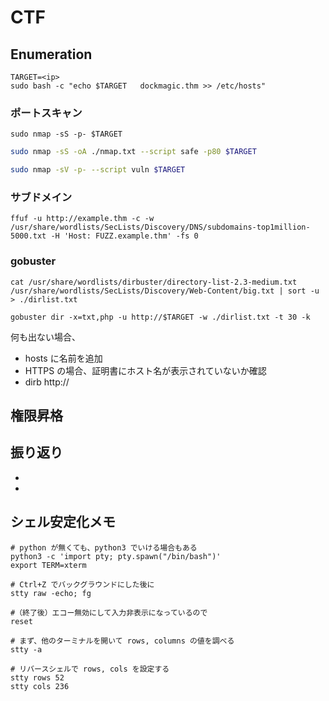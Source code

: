 # <name> CTF

<URL>

## Enumeration

```shell
TARGET=<ip>
sudo bash -c "echo $TARGET   dockmagic.thm >> /etc/hosts"
```

### ポートスキャン

```shell
sudo nmap -sS -p- $TARGET
```

```sh
sudo nmap -sS -oA ./nmap.txt --script safe -p80 $TARGET
```

```sh
sudo nmap -sV -p- --script vuln $TARGET
```

### サブドメイン

```shell
ffuf -u http://example.thm -c -w /usr/share/wordlists/SecLists/Discovery/DNS/subdomains-top1million-5000.txt -H 'Host: FUZZ.example.thm' -fs 0
```

### gobuster

```shell
cat /usr/share/wordlists/dirbuster/directory-list-2.3-medium.txt /usr/share/wordlists/SecLists/Discovery/Web-Content/big.txt | sort -u > ./dirlist.txt

gobuster dir -x=txt,php -u http://$TARGET -w ./dirlist.txt -t 30 -k
```

何も出ない場合、

- hosts に名前を追加
- HTTPS の場合、証明書にホスト名が表示されていないか確認
- dirb http://<ip>

## 権限昇格

## 振り返り

-
-

## シェル安定化メモ

```shell
# python が無くても、python3 でいける場合もある
python3 -c 'import pty; pty.spawn("/bin/bash")'
export TERM=xterm

# Ctrl+Z でバックグラウンドにした後に
stty raw -echo; fg

#（終了後）エコー無効にして入力非表示になっているので
reset

# まず、他のターミナルを開いて rows, columns の値を調べる
stty -a

# リバースシェルで rows, cols を設定する
stty rows 52
stty cols 236

```
